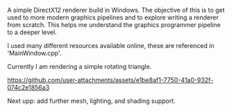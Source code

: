 A simple DirectX12 renderer build in Windows. 
The objective of this is to get used to more modern graphics pipelines and to explore writing a renderer from scratch. This helps me understand the graphics programmer pipeline to a deeper level. 

I used many different resources available online, these are referenced in 'MainWindow.cpp'.

Currently I am rendering a simple rotating triangle. 

https://github.com/user-attachments/assets/e1be8af1-7750-41a0-932f-074c2e1856a3

Next upp: add further mesh, lighting, and shading support. 
